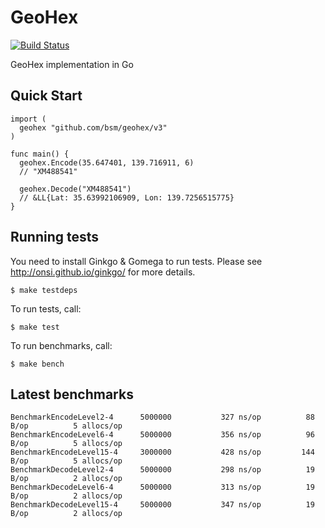 # GeoHex

[![Build Status](https://travis-ci.org/bsm/geohex.go.png)](https://travis-ci.org/bsm/geohex.go)

GeoHex implementation in Go

## Quick Start

    import (
      geohex "github.com/bsm/geohex/v3"
    )

    func main() {
      geohex.Encode(35.647401, 139.716911, 6)
      // "XM488541"

      geohex.Decode("XM488541")
      // &LL{Lat: 35.63992106909, Lon: 139.7256515775}
    }

## Running tests

You need to install Ginkgo & Gomega to run tests. Please see
http://onsi.github.io/ginkgo/ for more details.

    $ make testdeps

To run tests, call:

    $ make test

To run benchmarks, call:

    $ make bench

## Latest benchmarks

    BenchmarkEncodeLevel2-4    	 5000000	       327 ns/op	      88 B/op	       5 allocs/op
    BenchmarkEncodeLevel6-4    	 5000000	       356 ns/op	      96 B/op	       5 allocs/op
    BenchmarkEncodeLevel15-4   	 3000000	       428 ns/op	     144 B/op	       5 allocs/op
    BenchmarkDecodeLevel2-4    	 5000000	       298 ns/op	      19 B/op	       2 allocs/op
    BenchmarkDecodeLevel6-4    	 5000000	       313 ns/op	      19 B/op	       2 allocs/op
    BenchmarkDecodeLevel15-4   	 5000000	       347 ns/op	      19 B/op	       2 allocs/op
